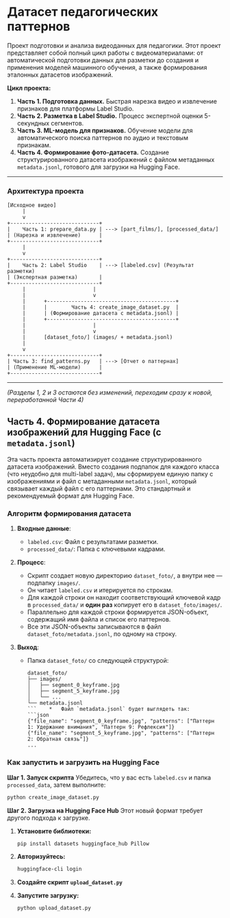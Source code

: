 # Датасет педагогических паттернов
Проект подготовки и анализа видеоданных для педагогики. Этот проект представляет собой полный цикл работы с видеоматериалами: от автоматической подготовки данных для разметки до создания и применения моделей машинного обучения, а также формирования эталонных датасетов изображений.

**Цикл проекта:**
1.  **Часть 1. Подготовка данных.** Быстрая нарезка видео и извлечение признаков для платформы Label Studio.
2.  **Часть 2. Разметка в Label Studio.** Процесс экспертной оценки 5-секундных сегментов.
3.  **Часть 3. ML-модель для признаков.** Обучение модели для автоматического поиска паттернов по аудио и текстовым признакам.
4.  **Часть 4. Формирование фото-датасета.** Создание структурированного датасета изображений с файлом метаданных `metadata.jsonl`, готового для загрузки на Hugging Face.

---

### Архитектура проекта

```
[Исходное видео]
     |
     v
+-----------------------------+
|    Часть 1: prepare_data.py | ---> [part_films/], [processed_data/]
| (Нарезка и извлечение)      |
+-----------------------------+
     |
     v
+-----------------------------+
|    Часть 2: Label Studio    | ---> [labeled.csv] (Результат разметки)
| (Экспертная разметка)       |
+-----------------------------+
     |                      |
     |                      v
     |      +------------------------------------------+
     |      |        Часть 4: create_image_dataset.py  |
     |      | (Формирование датасета с metadata.jsonl) |
     |      +------------------------------------------+
     |                      |
     |                      v
     |      [dataset_foto/] (images/ + metadata.jsonl)
     |
     v
+-----------------------------+
| Часть 3: find_patterns.py   | ---> [Отчет о паттернах]
| (Применение ML-модели)      |
+-----------------------------+
```
---
*(Разделы 1, 2 и 3 остаются без изменений, переходим сразу к новой, переработанной Части 4)*

## Часть 4. Формирование датасета изображений для Hugging Face (с `metadata.jsonl`)

Эта часть проекта автоматизирует создание структурированного датасета изображений. Вместо создания подпапок для каждого класса (что неудобно для multi-label задач), мы сформируем единую папку с изображениями и файл с метаданными `metadata.jsonl`, который связывает каждый файл с его паттернами. Это стандартный и рекомендуемый формат для Hugging Face.

### Алгоритм формирования датасета

1.  **Входные данные**:
    *   `labeled.csv`: Файл с результатами разметки.
    *   `processed_data/`: Папка с ключевыми кадрами.

2.  **Процесс**:
    *   Скрипт создает новую директорию `dataset_foto/`, а внутри нее — подпапку `images/`.
    *   Он читает `labeled.csv` и итерируется по строкам.
    *   Для каждой строки он находит соответствующий ключевой кадр в `processed_data/` и **один раз** копирует его в `dataset_foto/images/`.
    *   Параллельно для каждой строки формируется JSON-объект, содержащий имя файла и список его паттернов.
    *   Все эти JSON-объекты записываются в файл `dataset_foto/metadata.jsonl`, по одному на строку.

3.  **Выход**:
    *   Папка `dataset_foto/` со следующей структурой:
        ```
        dataset_foto/
        ├── images/
        │   ├── segment_0_keyframe.jpg
        │   ├── segment_5_keyframe.jpg
        │   └── ...
        └── metadata.jsonl
        ```    *   Файл `metadata.jsonl` будет выглядеть так:
        ```json
        {"file_name": "segment_0_keyframe.jpg", "patterns": ["Паттерн 1: Удержание внимания", "Паттерн 9: Рефлексия"]}
        {"file_name": "segment_5_keyframe.jpg", "patterns": ["Паттерн 2: Обратная связь"]}
        ...
        ```


### Как запустить и загрузить на Hugging Face

**Шаг 1. Запуск скрипта**
Убедитесь, что у вас есть `labeled.csv` и папка `processed_data`, затем выполните:
```bash
python create_image_dataset.py
```

**Шаг 2. Загрузка на Hugging Face Hub**
Этот новый формат требует другого подхода к загрузке.

1.  **Установите библиотеки:**
    ```bash
    pip install datasets huggingface_hub Pillow
    ```

2.  **Авторизуйтесь:**
    ```bash
    huggingface-cli login
    ```

3.  **Создайте скрипт `upload_dataset.py`**
    

4.  **Запустите загрузку:**
    ```bash
    python upload_dataset.py

    ```


